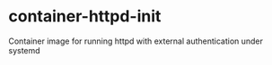 # container-httpd-init

Container image for running httpd with external authentication under systemd
